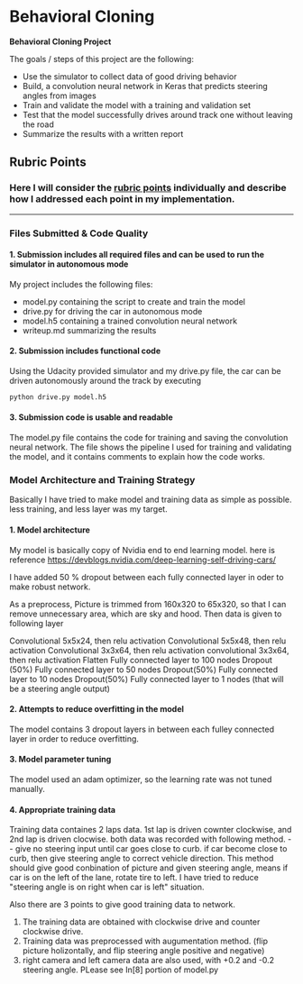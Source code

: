 # **Behavioral Cloning** 

**Behavioral Cloning Project**

The goals / steps of this project are the following:
* Use the simulator to collect data of good driving behavior
* Build, a convolution neural network in Keras that predicts steering angles from images
* Train and validate the model with a training and validation set
* Test that the model successfully drives around track one without leaving the road
* Summarize the results with a written report


## Rubric Points
### Here I will consider the [rubric points](https://review.udacity.com/#!/rubrics/432/view) individually and describe how I addressed each point in my implementation.  

---
### Files Submitted & Code Quality

#### 1. Submission includes all required files and can be used to run the simulator in autonomous mode

My project includes the following files:
* model.py containing the script to create and train the model
* drive.py for driving the car in autonomous mode
* model.h5 containing a trained convolution neural network 
* writeup.md summarizing the results

#### 2. Submission includes functional code
Using the Udacity provided simulator and my drive.py file, the car can be driven autonomously around the track by executing 
```sh
python drive.py model.h5
```

#### 3. Submission code is usable and readable

The model.py file contains the code for training and saving the convolution neural network. The file shows the pipeline I used for training and validating the model, and it contains comments to explain how the code works.

### Model Architecture and Training Strategy

Basically I have tried to make model and training data as simple as possible. less training, and less layer was my target. 

#### 1. Model architecture

My model is basically copy of Nvidia end to end learning model. here is reference
https://devblogs.nvidia.com/deep-learning-self-driving-cars/

I have added 50 % dropout between each fully connected layer in oder to make robust network.

As a preprocess, Picture is trimmed from 160x320 to 65x320, so that I can remove unnecessary area, which are sky and hood.
Then data is given to following layer

Convolutional 5x5x24, then relu activation
Convolutional 5x5x48, then relu activation
Convolutional 3x3x64, then relu activation
convolutional 3x3x64, then relu activation
Flatten
Fully connected layer to 100 nodes
Dropout (50%)
Fully connected layer to 50 nodes
Dropout(50%)
Fully connected layer to 10 nodes
Dropout(50%)
Fully connected layer to 1 nodes (that will be a steering angle output)

#### 2. Attempts to reduce overfitting in the model

The model contains 3 dropout layers in between each fulley connected layer in order to reduce overfitting.

#### 3. Model parameter tuning

The model used an adam optimizer, so the learning rate was not tuned manually.

#### 4. Appropriate training data

Training data containes 2 laps data. 1st lap is driven cownter clockwise, and 2nd lap is driven clocwise. both data was recorded with following method. -- give no steering input until car goes close to curb. if car become close to curb, then give steering angle to correct vehicle direction. This method should give good conbination of picture and given steering angle, means if car is on the left of the lane, rotate tire to left. I have tried to reduce "steering angle is on right when car is left" situation.

Also there are 3 points to give good training data to network. 
1) The training data are obtained with clockwise drive and counter clockwise drive.
2) Training data was preprocessed with augumentation method. (flip picture holizontally, and flip steering angle positive and negative)
3) right camera and left camera data are also used, with +0.2 and -0.2 steering angle.  PLease see In[8] portion of model.py


